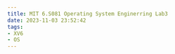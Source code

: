 ```yaml
---
title: MIT 6.S081 Operating System Enginerring Lab3
date: 2023-11-03 23:52:42
tags:
- XV6
- OS
---
```

